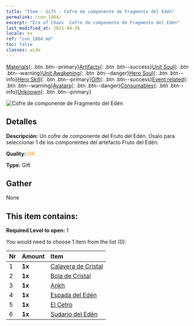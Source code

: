 ```yaml
---
title: "Item - Gift - Cofre de componente de Fragmento del Edén"
permalink: /con_1864/
excerpt: "Era of Chaos  Cofre de componente de Fragmento del Edén"
last_modified_at: 2021-04-26
locale: es
ref: "con_1864.md"
toc: false
classes: wide
---
```

 [Materials](/ItemsES/){: .btn .btn--primary}[Artifacts](/ItemsES/Artifacts/){: .btn .btn--success}[Unit Soul](/ItemsES/UnitSoul/){: .btn .btn--warning}[Unit Awakening](/ItemsES/UnitAwakening/){: .btn .btn--danger}[Hero Soul](/ItemsES/HeroSoul/){: .btn .btn--info}[Hero Skill](/ItemsES/HeroSkill/){: .btn .btn--primary}[Gift](/ItemsES/Gift/){: .btn .btn--success}[Event related](/ItemsES/Events/){: .btn .btn--warning}[Avatars](/ItemsES/Avatars/){: .btn .btn--danger}[Consumables](/ItemsES/Consumables/){: .btn .btn--info}[Unknown](/ItemsES/Unknown/){: .btn .btn--primary}

 ![Cofre de componente de Fragmento del Edén](/images/t/i_907487.png)

## Detalles
 **Descripción:** Un cofre de componente del Fruto del Edén. Úsalo para seleccionar 1 de los componentes del artefacto Fruto del Edén.

 **Quality:** <span style="color: #FF8C00">OK</span>

 **Type:** Gift

## Gather

  None

## This item contains:

 **Required Level to open:** 1

 You would need to choose 1 item from the list (0):

  | Nr | Amount |     Item    |
  |:---|:-------|:------------|
  | 1 |  **1x** | [Calavera de Cristal](/ItemsES/art_182/) |  | 
  | 2 |  **1x** | [Bola de Cristal](/ItemsES/art_183/) |  | 
  | 3 |  **1x** | [Ankh](/ItemsES/art_184/) |  | 
  | 4 |  **1x** | [Espada del Edén](/ItemsES/art_185/) |  | 
  | 5 |  **1x** | [El Cetro](/ItemsES/art_186/) |  | 
  | 6 |  **1x** | [Sudario del Edén](/ItemsES/art_187/) |  | 
